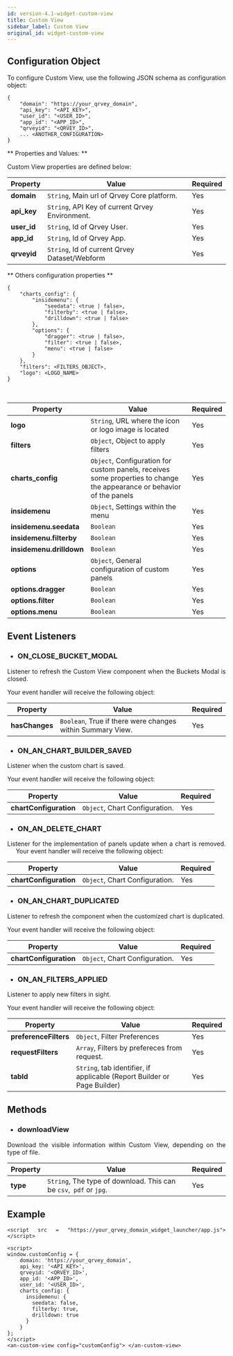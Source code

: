 ```yaml
---
id: version-4.1-widget-custom-view
title: Custom View
sidebar_label: Custom View
original_id: widget-custom-view
---
```


<div style="text-align: justify">

## Configuration Object
To configure Custom View, use the following JSON schema as configuration object:
 
```
{
    "domain": "https://your_qrvey_domain",
    "api_key": "<API_KEY>",
    "user_id": "<USER_ID>",
    "app_id": "<APP_ID>",
    "qrveyid": "<QRVEY_ID>",    
    ... <ANOTHER_CONFIGURATION>
}
```

** Properties and Values: **

Custom View properties are defined below:

| **Property** | **Value** | **Required** |
|---|---|---|
| **domain** | `String`, Main url of Qrvey Core platform. | Yes |
| **api_key** | `String`, API Key of current Qrvey Environment. | Yes |
| **user_id** | `String`, Id of Qrvey User. | Yes |
| **app_id** | `String`, Id of Qrvey App. | Yes |
| **qrveyid** | `String`, Id of current Qrvey Dataset/Webform | Yes |


** Others configuration properties **
```
{
    "charts_config": {
        "insidemenu": {
            "seedata": <true | false>,
            "filterby": <true | false>,
            "drilldown": <true | false>
        },
        "options": {
            "dragger": <true | false>,
            "filter": <true | false>,
            "menu": <true | false>
        }
    },
    "filters": <FILTERS_OBJECT>,
    "logo": <LOGO_NAME>
}
```
 

| **Property** | **Value** | **Required** |
|---|---|---|
| **logo** | `String`, URL where the icon or logo image is located | Yes |
| **filters** | `Object`, Object to apply filters | Yes |
| **charts_config** | `Object`, Configuration for custom panels, receives some properties to change the appearance or behavior of the panels | Yes |
| **insidemenu** | `Object`, Settings within the menu | Yes |
| **insidemenu.seedata** | `Boolean` | Yes |
| **insidemenu.filterby** | `Boolean` | Yes |
| **insidemenu.drilldown** | `Boolean` | Yes |
| **options** | `Object`, General configuration of custom panels | Yes |
| **options.dragger** | `Boolean` | Yes |
| **options.filter** | `Boolean` | Yes |
| **options.menu** | `Boolean` | Yes |


## Event Listeners

* ### ON_CLOSE_BUCKET_MODAL

Listener to refresh the Custom View component when the Buckets Modal is closed.

Your event handler will receive the following object:

| Property | Value | Required |
|---|---|---|
| **hasChanges** | `Boolean`, True if there were changes within Summary View. | Yes |


* ### ON_AN_CHART_BUILDER_SAVED

Listener when the custom chart is saved.

Your event handler will receive the following object:

| Property | Value | Required |
|---|---|---|
| **chartConfiguration** | `Object`, Chart Configuration. | Yes |

* ### ON_AN_DELETE_CHART

Listener for the implementation of panels update when a chart is removed.
    
Your event handler will receive the following object:

| Property | Value | Required |
|---|---|---|
| **chartConfiguration** | `Object`, Chart Configuration. | Yes |

* ### ON_AN_CHART_DUPLICATED

Listener to refresh the component when the customized chart is duplicated.

Your event handler will receive the following object:

| Property | Value | Required |
|---|---|---|
| **chartConfiguration** | `Object`, Chart Configuration. | Yes |

* ### ON_AN_FILTERS_APPLIED

Listener to apply new filters in sight.

Your event handler will receive the following object:

| Property | Value | Required |
|---|---|---|
| **preferenceFilters** | `Object`, Filter Preferences | Yes |
| **requestFilters** | `Array`, Filters by prefereces from request. | Yes |
| **tabId** | `String`, tab identifier, if applicable (Report Builder or Page Builder) | Yes |


## Methods
* ### downloadView

Download the visible information within Custom View, depending on the type of file.

| Property | Value | Required |
|---|---|---|
| **type** | `String`, The type of download. This can be `csv`,` pdf` or `jpg`. | Yes |

## Example

```
<script src = "https://your_qrvey_domain_widget_launcher/app.js"></script>
 
<script>
window.customConfig = {
    domain: 'https://your_qrvey_domain',
    api_key: '<API_KEY>',
    qrveyid: '<QRVEY_ID>',
    app_id: '<APP_ID>',
    user_id: '<USER_ID>',
    charts_config: {
      insidemenu: {
        seedata: false,
        filterby: true,
        drilldown: true
      }
    }    
};
</script>
<an-custom-view config="customConfig"> </an-custom-view>
```